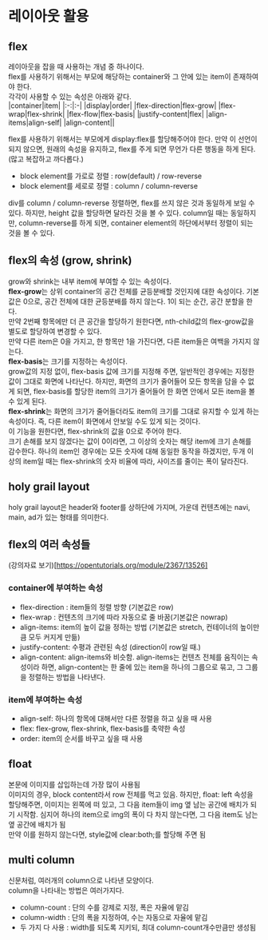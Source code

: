# 레이아웃 활용
## flex
레이아웃을 잡을 때 사용하는 개념 중 하나이다.  
flex를 사용하기 위해서는 부모에 해당하는 container와 그 안에 있는 item이 존재하여야 한다.  
각각이 사용할 수 있는 속성은 아래와 같다.  
|container|item|
|:-:|:-|
|display|order|
|flex-direction|flex-grow|
|flex-wrap|flex-shrink|
|flex-flow|flex-basis|
|justify-content|flex|
|align-items|align-self|
|align-content||

flex를 사용하기 위해서는 부모에게 display:flex를 할당해주어야 한다. 만약 이 선언이 되지 않으면, 원래의 속성을 유지하고, flex를 주게 되면 무언가 다른 행동을 하게 된다. (많고 복잡하고 까다롭다.)  

- block element를 가로로 정렬 : row(default) / row-reverse
- block element를 세로로 정렬 : column / column-reverse

div를 column / column-reverse 정렬하면, flex를 쓰지 않은 것과 동일하게 보일 수 있다. 하지만, height 값을 할당하면 달라진 것을 볼 수 있다. column일 때는 동일하지만, column-reverse를 하게 되면, container element의 하단에서부터 정렬이 되는 것을 볼 수 있다.

## flex의 속성 (grow, shrink)
grow와 shrink는 내부 item에 부여할 수 있는 속성이다.  
**flex-grow**는 상위 container의 공간 전체를 균등분배할 것인지에 대한 속성이다. 기본값은 0으로, 공간 전체에 대한 균등분배를 하지 않는다. 1이 되는 순간, 공간 분할을 한다.  
만약 2번째 항목에만 더 큰 공간을 할당하기 원한다면, nth-child값의 flex-grow값을 별도로 할당하여 변경할 수 있다.  
만약 다른 item은 0을 가지고, 한 항목만 1을 가진다면, 다른 item들은 여백을 가지지 않는다.  
**flex-basis**는 크기를 지정하는 속성이다.  
grow값의 지정 없이, flex-basis 값에 크기를 지정해 주면, 일반적인 경우에는 지정한 값이 그대로 화면에 나타난다. 하지만, 화면의 크기가 줄어들어 모든 항목을 담을 수 없게 되면, flex-basis를 할당한 item의 크기가 줄어들어 한 화면 안에서 모든 item을 볼 수 있게 된다.  
**flex-shrink**는 화면의 크기가 줄어들더라도 item의 크기를 그대로 유지할 수 있게 하는 속성이다. 즉, 다른 item이 화면에서 안보일 수도 있게 되는 것이다.  
이 기능을 원한다면, flex-shrink의 값을 0으로 주어야 한다.  
크기 손해를 보지 않겠다는 값이 0이라면, 그 이상의 숫자는 해당 item에 크기 손해를 감수한다. 하나의 item인 경우에는 모든 숫자에 대해 동일한 동작을 하겠지만, 두개 이상의 item일 때는 flex-shrink의 숫자 비율에 따라, 사이즈를 줄이는 폭이 달라진다.

## holy grail layout
holy grail layout은 header와 footer를 상하단에 가지며, 가운데 컨텐츠에는 navi, main, ad가 있는 형태를 의미한다.

## flex의 여러 속성들
(강의자료 보기)[https://opentutorials.org/module/2367/13526]
### container에 부여하는 속성
- flex-direction : item들의 정렬 방향 (기본값은 row)
- flex-wrap : 컨텐츠의 크기에 따라 자동으로 줄 바꿈(기본값은 nowrap)
- align-items: item의 높이 값을 정하는 방법 (기본값은 stretch, 컨테이너의 높이만큼 모두 커지게 만듦)
- justify-content: 수평과 관련된 속성 (direction이 row일 때.)
- align-content: align-items와 비슷함. align-items는 컨텐츠 전체를 움직이는 속성이라 하면, align-content는 한 줄에 있는 item을 하나의 그룹으로 묶고, 그 그룹을 정렬하는 방법을 나타낸다.

### item에 부여하는 속성
- align-self: 하나의 항목에 대해서만 다른 정렬을 하고 싶을 때 사용
- flex: flex-grow, flex-shrink, flex-basis를 축약한 속성
- order: item의 순서를 바꾸고 싶을 때 사용

## float
본문에 이미지를 삽입하는데 가장 많이 사용됨  
이미지의 경우, block content라서 row 전체를 먹고 있음. 하지만, float: left 속성을 할당해주면, 이미지는 왼쪽에 떠 있고, 그 다음 item들이 img 옆 남는 공간에 배치가 되기 시작함. 심지어 하나의 item으로 img의 폭이 다 차지 않는다면, 그 다음 item도 남는 옆 공간에 배치가 됨  
만약 이를 원하지 않는다면, style값에 clear:both;를 할당해 주면 됨

## multi column
신문처럼, 여러개의 column으로 나타낸 모양이다.  
column을 나타내는 방법은 여러가지다.  
- column-count : 단의 수를 강제로 지정, 폭은 자율에 맡김
- column-width : 단의 폭을 지정하여, 수는 자동으로 자율에 맡김
- 두 가지 다 사용 : width를 되도록 지키되, 최대 column-count개수만큼만 생성됨